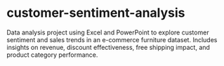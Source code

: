 # customer-sentiment-analysis
Data analysis project using Excel and PowerPoint to explore customer sentiment and sales trends in an e-commerce furniture dataset. Includes insights on revenue, discount effectiveness, free shipping impact, and product category performance.
